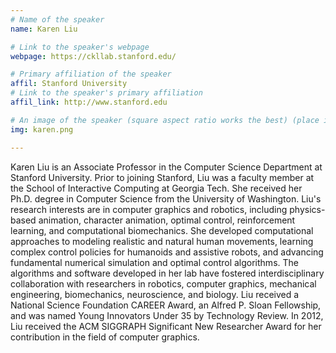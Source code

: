 ```yaml
---
# Name of the speaker
name: Karen Liu

# Link to the speaker's webpage
webpage: https://ckllab.stanford.edu/

# Primary affiliation of the speaker
affil: Stanford University
# Link to the speaker's primary affiliation
affil_link: http://www.stanford.edu

# An image of the speaker (square aspect ratio works the best) (place in the `assets/img/speakers` directory)
img: karen.png

---
```


<!-- Whatever you write below will show up as the speaker's bio -->

Karen Liu is an Associate Professor in the Computer Science Department at Stanford University. Prior to joining Stanford, Liu was a faculty member at the School of Interactive Computing at Georgia Tech. She received her Ph.D. degree in Computer Science from the University of Washington. Liu's research interests are in computer graphics and robotics, including physics-based animation, character animation, optimal control, reinforcement learning, and computational biomechanics. She developed computational approaches to modeling realistic and natural human movements, learning complex control policies for humanoids and assistive robots, and advancing fundamental numerical simulation and optimal control algorithms. The algorithms and software developed in her lab have fostered interdisciplinary collaboration with researchers in robotics, computer graphics, mechanical engineering, biomechanics, neuroscience, and biology. Liu received a National Science Foundation CAREER Award, an Alfred P. Sloan Fellowship, and was named Young Innovators Under 35 by Technology Review. In 2012, Liu received the ACM SIGGRAPH Significant New Researcher Award for her contribution in the field of computer graphics.
